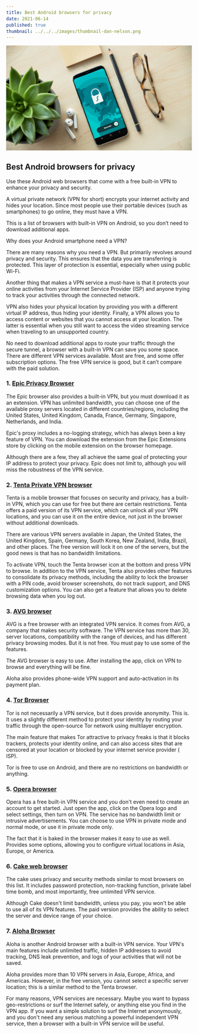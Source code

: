 ```yaml
---
title: Best Android browsers for privacy
date: 2021-06-14
published: true
thumbnail: ../../../images/thumbnail-dan-nelson.png
---
```


![Best Android browsers for privacy](../../../images/dan-nelson-ah-HeguOe9k-unsplash.jpg)

## Best Android browsers for privacy

Use these Android web browsers that come with a free built-in VPN to enhance your privacy and security.

A virtual private network (VPN for short) encrypts your internet activity and hides your location. Since most people use their portable devices (such as smartphones) to go online, they must have a VPN.

This is a list of browsers with built-in VPN on Android, so you don’t need to download additional apps.

Why does your Android smartphone need a VPN?

There are many reasons why you need a VPN. But primarily revolves around privacy and security. This ensures that the data you are transferring is protected. This layer of protection is essential, especially when using public Wi-Fi.

Another thing that makes a VPN service a must-have is that it protects your online activities from your Internet Service Provider (ISP) and anyone trying to track your activities through the connected network.

VPN also hides your physical location by providing you with a different virtual IP address, thus hiding your identity. Finally, a VPN allows you to access content or websites that you cannot access at your location. The latter is essential when you still want to access the video streaming service when traveling to an unsupported country.

No need to download additional apps to route your traffic through the secure tunnel, a browser with a built-in VPN can save you some space. There are different VPN services available. Most are free, and some offer subscription options. The free VPN service is good, but it can’t compare with the paid solution.

### 1. [Epic Privacy Browser](https://play.google.com/store/apps/details?id=com.epic.browser&hl=en_IN&gl=US)

The Epic browser also provides a built-in VPN, but you must download it as an extension. VPN has unlimited bandwidth, you can choose one of the available proxy servers located in different countries/regions, including the United States, United Kingdom, Canada, France, Germany, Singapore, Netherlands, and India.

Epic's proxy includes a no-logging strategy, which has always been a key feature of VPN. You can download the extension from the Epic Extensions store by clicking on the mobile extension on the browser homepage.

Although there are a few, they all achieve the same goal of protecting your IP address to protect your privacy. Epic does not limit to, although you will miss the robustness of the VPN service.

### 2. [Tenta Private VPN browser](https://play.google.com/store/apps/details?id=com.tenta.android&hl=en_IN&gl=US)

Tenta is a mobile browser that focuses on security and privacy, has a built-in VPN, which you can use for free but there are certain restrictions. Tenta offers a paid version of its VPN service, which can unlock all your VPN locations, and you can use it on the entire device, not just in the browser without additional downloads.

There are various VPN servers available in Japan, the United States, the United Kingdom, Spain, Germany, South Korea, New Zealand, India, Brazil, and other places. The free version will lock it on one of the servers, but the good news is that has no bandwidth limitations.

To activate VPN, touch the Tenta browser icon at the bottom and press VPN to browse. In addition to the VPN service, Tenta also provides other features to consolidate its privacy methods, including the ability to lock the browser with a PIN code, avoid browser screenshots, do not track support, and DNS customization options. You can also get a feature that allows you to delete browsing data when you log out.

### 3. [AVG browser](https://play.google.com/store/apps/details?id=com.avg.android.secure.browser&hl=en_IN&gl=US)

AVG is a free browser with an integrated VPN service. It comes from AVG, a company that makes security software. The VPN service has more than 30, server locations, compatibility with the range of devices, and has different privacy browsing modes. But it is not free. You must pay to use some of the features.

The AVG browser is easy to use. After installing the app, click on VPN to browse and everything will be fine.

Aloha also provides phone-wide VPN support and auto-activation in its payment plan.

### 4. [Tor Browser](https://play.google.com/store/apps/details?id=org.torproject.torbrowser&hl=en_IN&gl=US)

Tor is not necessarily a VPN service, but it does provide anonymity. This is. It uses a slightly different method to protect your identity by routing your traffic through the open-source Tor network using multilayer encryption.

The main feature that makes Tor attractive to privacy freaks is that it blocks trackers, protects your identity online, and can also access sites that are censored at your location or blocked by your internet service provider ( ISP).

Tor is free to use on Android, and there are no restrictions on bandwidth or anything.

### 5. [Opera browser](https://play.google.com/store/apps/details?id=com.opera.browser&hl=en_IN&gl=US)

Opera has a free built-in VPN service and you don't even need to create an account to get started. Just open the app, click on the Opera logo and select settings, then turn on VPN. The service has no bandwidth limit or intrusive advertisements. You can choose to use VPN in private mode and normal mode, or use it in private mode only.

The fact that it is baked in the browser makes it easy to use as well. Provides some options, allowing you to configure virtual locations in Asia, Europe, or America.

### 6. [Cake web browser](https://play.google.com/store/apps/details?id=com.cake.browser&hl=en_IN&gl=US)

The cake uses privacy and security methods similar to most browsers on this list. It includes password protection, non-tracking function, private label time bomb, and most importantly, free unlimited VPN service.

Although Cake doesn't limit bandwidth, unless you pay, you won't be able to use all of its VPN features. The paid version provides the ability to select the server and device range of your choice.

### 7. [Aloha Browser](https://play.google.com/store/apps/details?id=com.aloha.browser&hl=en_IN&gl=US)

Aloha is another Android browser with a built-in VPN service. Your VPN's main features include unlimited traffic, hidden IP addresses to avoid tracking, DNS leak prevention, and logs of your activities that will not be saved.

Aloha provides more than 10 VPN servers in Asia, Europe, Africa, and Americas. However, in the free version, you cannot select a specific server location; this is a similar method to the Tenta browser.

For many reasons, VPN services are necessary. Maybe you want to bypass geo-restrictions or surf the Internet safely, or anything else you find in the VPN app.
If you want a simple solution to surf the Internet anonymously, and you don't need any serious matching a powerful independent VPN service, then a browser with a built-in VPN service will be useful.
